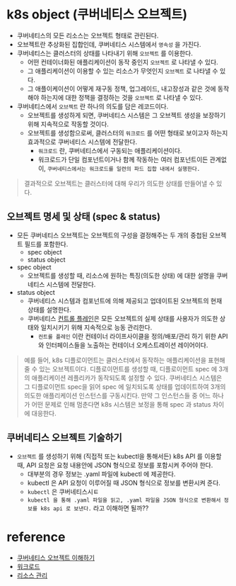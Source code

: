 # k8s object (쿠버네티스 오브젝트)
* 쿠버네티스의 모든 리소스는 오브젝트 형태로 관린된다.
* 오브젝트란 추상화된 집합인데, 쿠버네티스 시스템에서 `영속성` 을 가진다.
* 쿠버네티스는 클러스터의 상태를 나타내기 위해 `오브젝트` 를 이용한다.
  * 어떤 컨테이너화된 애플리케이션이 동작 중인지 `오브젝트` 로 나타낼 수 있다.
  * 그 애플리케이션이 이용할 수 있는 리소스가 무엇인지 `오브젝트` 로 나타낼 수 있다.
  * 그 애플이케이션이 어떻게 재구동 정책, 업그레이드, 내고장성과 같은 것에 동작해야 하는지에 대한 정책을 결정하는 것을 `오브젝트` 로 나타낼 수 있다.
* 쿠버네티스에서 `오브젝트` 란 하나의 의도를 담은 레코드이다.
  * 오브젝트를 생성하게 되면, 쿠버네티스 시스템은 그 오브젝트 생성을 보장하기 위해 지속적으로 작동할 것이다.
  * 오브젝트를 생성함으로써, 클러스터의 `워크로드` 를 어떤 형태로 보이고자 하는지 효과적으로 쿠버네티스 시스템에 전달한다.
    * `워크로드` 란, 쿠버네티스에서 구동되는 애플리케이션이다.
    * 워크로드가 단일 컴포넌트이거나 함께 작동하는 여러 컴포넌트이든 관계없이, `쿠버네티스에서는 워크로드를 일련의 파드 집합 내에서 실행한다.`
> 결과적으로 오브젝트는 클러스터에 대해 우리가 의도한 상태를 만들어낼 수 있다.

## 오브젝트 명세 및 상태 (spec & status)
* 모든 쿠버네티스 오브젝트는 오브젝트의 구성을 결정해주는 두 개의 중첩된 오브젝트 필드를 포함한다.
  * spec object
  * status object
* spec object
  * 오브젝트를 생성할 때, 리소스에 원하는 특징(의도한 상태) 에 대한 설명을 쿠버네티스 시스템에 전달한다.
* status object
  * 쿠버네티스 시스템과 컴포넌트에 의해 제공되고 업데이트된 오브젝트의 현재 상태를 설명한다.
  * 쿠버네티스 [컨트롤 플레인](https://kubernetes.io/ko/docs/reference/glossary/?all=true#term-control-plane)은 모든 오브젝트의 실제 상태를 사용자가 의도한 상태와 일치시키기 위해 지속적으로 능동 관리한다.
    * `컨트롤 플레인` 이란 컨테이너 라이프사이클을 정의/배포/관리 하기 위한 API와 인터페이스들을 노출하는 컨테이너 오케스트레이션 레이어이다.  
> 예를 들어, k8s 디플로이먼트는 클러스터에서 동작하는 애플리케이션을 표현해줄 수 있는 오브젝트이다. 디플로이먼트를 생성할 때, 디플로이먼트 spec 에 3개의 애플리케이션 레플리카가 동작되도록 설정할 수 있다. 쿠버네티스 시스템은 그 디플로이먼트 spec을 읽어 spec 에 일치되도록 상태를 업데이트하여 3개의 의도한 애플리케이션 인스턴스를 구동시킨다. 만약 그 인스턴스들 중 어느 하나가 어떤 문제로 인해 멈춘다면 k8s 시스템은 보정을 통해 spec 과 status 차이에 대응한다.

## 쿠버네티스 오브젝트 기술하기
* `오브젝트` 를 생성하기 위해 (직접적 또는 kubectl을 통해서든) k8s API 를 이용할 때, API 요청은 요청 내용안에 JSON 형식으로 정보를 포함시켜 주어야 한다.
  * 대부분의 경우 정보는 .yaml 파일에 kubectl 에 제공한다.
  * kubectl 은 API 요청이 이루어질 때 JSON 형식으로 정보를 변환시켜 준다.
  * `kubectl` 은 쿠버네티스시ㅌ
  * `kubectl 을 통해 .yaml 파일을 읽고, .yaml 파일을 JSON 형식으로 변환해서 정보를 k8s api 로 보낸다.` 라고 이해하면 될까??

# reference
* [쿠버네티스 오브젝트 이해하기](https://kubernetes.io/ko/docs/concepts/overview/working-with-objects/kubernetes-objects/)
* [워크로드](https://kubernetes.io/ko/docs/concepts/workloads/)
* [리소스 관리](https://kubernetes.io/ko/docs/concepts/cluster-administration/manage-deployment/)
